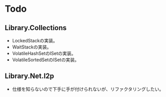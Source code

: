 # Todo

##  Library.Collections

* LockedStackの実装。
* WaitStackの実装。
* VolatileHashSetのISetの実装。
* VolatileSortedSetのISetの実装。

##  Library.Net.I2p

* 仕様を知らないので下手に手が付けられないが、リファクタリングしたい。

